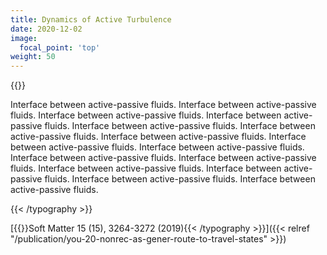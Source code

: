 ```yaml
---
title: Dynamics of Active Turbulence
date: 2020-12-02
image:
  focal_point: 'top'
weight: 50
---
```


{{<typography font="Roboto" size="18px" style="normal" weight="normal" >}}

Interface between active-passive fluids.
Interface between active-passive fluids.
Interface between active-passive fluids.
Interface between active-passive fluids.
Interface between active-passive fluids.
Interface between active-passive fluids.
Interface between active-passive fluids.
Interface between active-passive fluids.
Interface between active-passive fluids.
Interface between active-passive fluids.
Interface between active-passive fluids.
Interface between active-passive fluids.
Interface between active-passive fluids.
Interface between active-passive fluids.
Interface between active-passive fluids.

{{< /typography >}}

[{{<typography font="Roboto" size="18px" style="normal" weight="normal" >}}Soft Matter 15 (15), 3264-3272 (2019){{< /typography >}}]({{< relref "/publication/you-20-nonrec-as-gener-route-to-travel-states" >}})



<br />

<!--more-->

